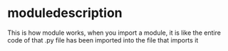 # moduledescription
This is how module works, when you import a module, it is like the entire code of that .py file has been imported into the file that imports it
